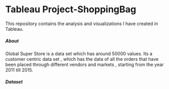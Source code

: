 # Tableau Project-ShoppingBag
This repository contains the analysis and visualizations I have created in Tableau.

##### About
Global Super Store is a data set which has around 50000 values. Its a customer centric data set , which has the data of all the orders that have been placed through different vendors and markets , starting from the year 2011 till 2015.

##### Dataset
